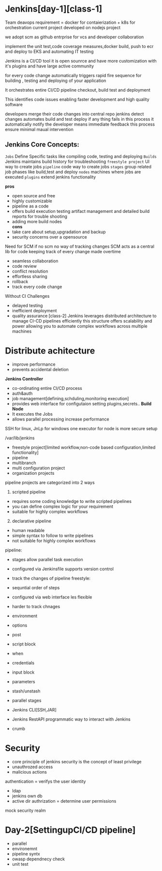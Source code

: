 # Jenkins[day-1][class-1]
Team deavops requirement = docker for contaierization + k8s for orchestration 
current project developed on nodejs project

we adopt scm as github entrprise for vcs and developer collaboration 

implement the unit test,code coverage measures,docker build, push to ecr and deploy to EKS and automating IT testing

Jenkins is a CI/CD tool it is open sounrce and have more customization with it's plugins and have large active community

for every code change automatically triggers rapid fire sequence for building , testing and deploying of your application 

It orchestrates entire CI/CD pipeline checkout, build test and deployment

This identifies code issues enabling faster development and high quality software 

developers merge their code changes into central repo jenkins detect changes automates build and test deploy if any thing fails in this process it automatically notify the developer means immediate feedback this process ensure minimal maual intervention

Jenkins Core Concepts:
----------------------
`Jobs` Define Specific tasks like compiling code, testing and deploying
`Builds` Jenkins maintains build history for troubleshooting
`freestyle project` UI way to create jobs
`pipeline` code way to create jobs
`stages` group related job phases like build,test and deploy
`nodes` machines where jobs are executed 
`plugins` extend jenkins functionality 

**pros**
- open source and free
- highly customizable
- pipeline as a code
- offers build execution testing artifact management and detailed build reports for trouble shooting 
- adding more build nodes  
**cons**
- take care about setup,upgradation and backup
- security concerns over a opensource

Need for SCM if no scm no way of tracking changes SCM acts as a central lib for code  keeping track of every change made overtime
- seamless collaboration
- code review
- conflict resolution
- effortless sharing
- rollback
- track every code change

Without CI Challenges
- delayed testing
- inefficient deployment
- quality assurance
[class-2]
Jenkins leverages distributed architecture to manage CI-CD pipelines efficiently this structure offers scalability and power allowing you to automate complex workflows across multiple machines 

# Distribute achitecture
- improve performance
- prevents accidental deletion

**Jenkins Controller**
- co-ordinating entire CI/CD process
- auth&auth
- job management[defining,schduling,monitoring execution]
- provides web interface for configutaion setting plugins,secrets..
**Build Node**
- It executes the Jobs
- allows parallel processing increase performance

SSH for linux, JnLp for windows one executor for node is more secure setup


/var/lib/jenkins

- freestyle project[limited workflow,non-code based configuration,limited functionality]
- pipeline 
- multibranch
- multi configuration project
- organization projects

pipeline projects are categorized into 2 ways
1. scripted pipeline
  - requires some coding knowledge to write scripted pipelines
  - you can define complex logic for your requirement
  - suitable for highly complex workflows
2. declarative pipeline
  - human readable
  - simple syntax to follow to write pipelines
  - not suitable for highly complex workflows

pipeline:
- stages allow parallel task execution
- configured via Jenkinsfile supports version control
- track the changes of pipeline
freestyle:
- sequntial order of steps
- configured via web interface les flexible
- harder to track chnages

- environment
- options
- post
- script block
- when
- credentials
- input block
- parameters
- stash/unstash
- parallel stages


- Jenkins CLI[SSH,JAR]
- Jenkins RestAPI programmatic way to interact with Jenkins

- crumb

# Security
- core principle of jenkins security is the concept of least privilege
- unauthrozed access
- malicious actions


authentication = verifys the user identity
- ldap
- jenkins own db
- active dir
authrization = determine user permissions

mock security realm

# Day-2[SettingupCI/CD pipeline]
- parallel
- environemnt
- pipeline syntx
- owasp dependnecy check 
- unit test



